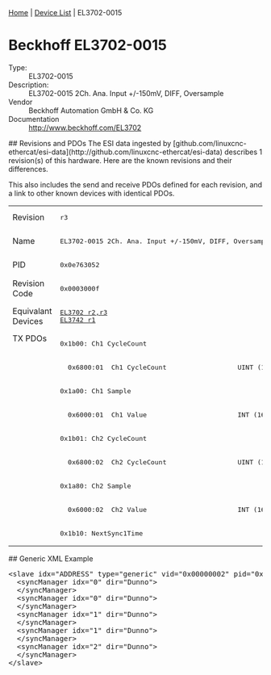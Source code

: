 <div class="nav"><a href="/esi-data">Home</a> | <a href="/esi-data/devices">Device List</a> | EL3702-0015</div>

#  Beckhoff EL3702-0015

<dl>
  <dt>Type:</dt><dd>EL3702-0015</dd>
  <dt>Description:</dt><dd>EL3702-0015 2Ch. Ana. Input +/-150mV, DIFF, Oversample</dd>
  <dt>Vendor</dt><dd>Beckhoff Automation GmbH & Co. KG</dd>
  <dt>Documentation</dt><dd><a href="http://www.beckhoff.com/EL3702">http://www.beckhoff.com/EL3702</a></dd>
</dl>
## Revisions and PDOs
The ESI data ingested by [github.com/linuxcnc-ethercat/esi-data](http://github.com/linuxcnc-ethercat/esi-data) describes 1 revision(s) of this hardware.  Here are the known revisions and their differences.

This also includes the send and receive PDOs defined for each revision, and a link to other known devices with identical PDOs.

<table>
<tr >
<td class="first">Revision</td>
<td ><pre>r3</pre></td>
</tr>
<tr >
<td class="first">Name</td>
<td ><pre>EL3702-0015 2Ch. Ana. Input +/-150mV, DIFF, Oversample</pre></td>
</tr>
<tr >
<td class="first">PID</td>
<td ><pre>0x0e763052</pre></td>
</tr>
<tr >
<td class="first">Revision Code</td>
<td ><pre>0x0003000f</pre></td>
</tr>
<tr >
<td class="first">Equivalant Devices</td>
<td ><pre><a href="EL3702">EL3702 r2,r3</a><br/><a href="EL3742">EL3742 r1</a></pre></td>
</tr>
<tr class="txpdo pdosection">
<td class="first" rowspan=9 valign=top>TX PDOs</td>
<td><pre>0x1b00: Ch1 CycleCount</pre></td>
<td></td>
</tr>
<tr class="txpdo">
<td ><pre>  0x6800:01  Ch1 CycleCount                  UINT (16 bits)</pre></td>
</tr>
<tr class="txpdo pdosection">
<td ><pre>0x1a00: Ch1 Sample</pre></td>
</tr>
<tr class="txpdo">
<td ><pre>  0x6000:01  Ch1 Value                       INT (16 bits)</pre></td>
</tr>
<tr class="txpdo pdosection">
<td ><pre>0x1b01: Ch2 CycleCount</pre></td>
</tr>
<tr class="txpdo">
<td ><pre>  0x6800:02  Ch2 CycleCount                  UINT (16 bits)</pre></td>
</tr>
<tr class="txpdo pdosection">
<td ><pre>0x1a80: Ch2 Sample</pre></td>
</tr>
<tr class="txpdo">
<td ><pre>  0x6000:02  Ch2 Value                       INT (16 bits)</pre></td>
</tr>
<tr class="txpdo pdosection">
<td ><pre>0x1b10: NextSync1Time</pre></td>
</tr>
</table>
## Generic XML Example
<pre class="xml">
&lt;slave idx="ADDRESS" type="generic" vid="0x00000002" pid="0x0e763052" configPdos="true"&gt;
  &lt;syncManager idx="0" dir="Dunno"&gt;
  &lt;/syncManager&gt;
  &lt;syncManager idx="0" dir="Dunno"&gt;
  &lt;/syncManager&gt;
  &lt;syncManager idx="1" dir="Dunno"&gt;
  &lt;/syncManager&gt;
  &lt;syncManager idx="1" dir="Dunno"&gt;
  &lt;/syncManager&gt;
  &lt;syncManager idx="2" dir="Dunno"&gt;
  &lt;/syncManager&gt;
&lt;/slave&gt;
</pre>
